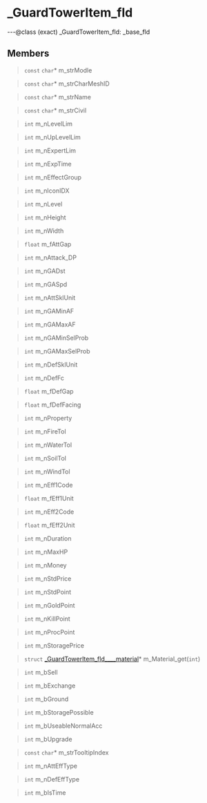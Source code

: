 # _GuardTowerItem_fld

---@class (exact) _GuardTowerItem_fld: _base_fld
 
## Members
 
> `const` `char`* m_strModle
 
> `const` `char`* m_strCharMeshID
 
> `const` `char`* m_strName
 
> `const` `char`* m_strCivil
 
> `int` m_nLevelLim
 
> `int` m_nUpLevelLim
 
> `int` m_nExpertLim
 
> `int` m_nExpTime
 
> `int` m_nEffectGroup
 
> `int` m_nIconIDX
 
> `int` m_nLevel
 
> `int` m_nHeight
 
> `int` m_nWidth
 
> `float` m_fAttGap
 
> `int` m_nAttack_DP
 
> `int` m_nGADst
 
> `int` m_nGASpd
 
> `int` m_nAttSklUnit
 
> `int` m_nGAMinAF
 
> `int` m_nGAMaxAF
 
> `int` m_nGAMinSelProb
 
> `int` m_nGAMaxSelProb
 
> `int` m_nDefSklUnit
 
> `int` m_nDefFc
 
> `float` m_fDefGap
 
> `float` m_fDefFacing
 
> `int` m_nProperty
 
> `int` m_nFireTol
 
> `int` m_nWaterTol
 
> `int` m_nSoilTol
 
> `int` m_nWindTol
 
> `int` m_nEff1Code
 
> `float` m_fEff1Unit
 
> `int` m_nEff2Code
 
> `float` m_fEff2Unit
 
> `int` m_nDuration
 
> `int` m_nMaxHP
 
> `int` m_nMoney
 
> `int` m_nStdPrice
 
> `int` m_nStdPoint
 
> `int` m_nGoldPoint
 
> `int` m_nKillPoint
 
> `int` m_nProcPoint
 
> `int` m_nStoragePrice
 
> `struct` [_GuardTowerItem_fld____material](lua/classes/_GuardTowerItem_fld____material.md)* m_Material_get(`int`)
 
> `int` m_bSell
 
> `int` m_bExchange
 
> `int` m_bGround
 
> `int` m_bStoragePossible
 
> `int` m_bUseableNormalAcc
 
> `int` m_bUpgrade
 
> `const` `char`* m_strTooltipIndex
 
> `int` m_nAttEffType
 
> `int` m_nDefEffType
 
> `int` m_bIsTime
 
